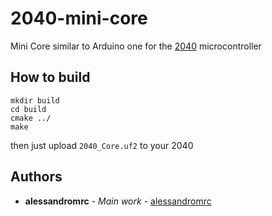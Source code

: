 # 2040-mini-core


Mini Core similar to Arduino one for the [2040](https://datasheets.raspberrypi.com/rp2040/rp2040-datasheet.pdf) microcontroller 


## How to build

```
mkdir build
cd build
cmake ../
make
```

then just upload ```2040_Core.uf2``` to your 2040


## Authors

* **alessandromrc** - *Main work* - [alessandromrc](https://github.com/alessandromrc)
